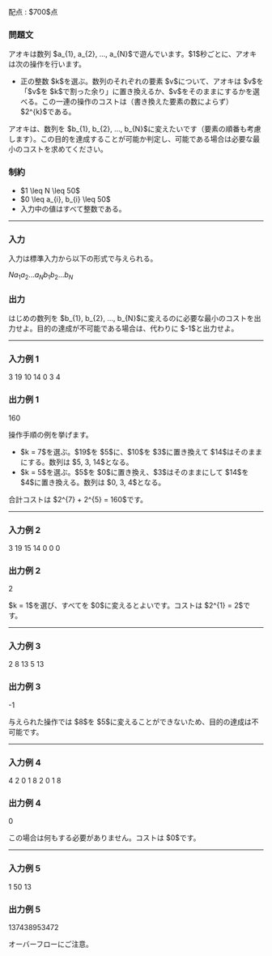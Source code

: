 
<div>

<span>

<span>

<p>
配点 : $700$点
</p>

<div>

<section>

### **問題文**

<p>
アオキは数列 $a_{1}, a_{2}, ..., a_{N}$で遊んでいます。$1$秒ごとに、アオキは次の操作を行います。
</p>

<ul>

<li>
正の整数 $k$を選ぶ。数列のそれぞれの要素 $v$について、アオキは $v$を「$v$を $k$で割った余り」に置き換えるか、$v$をそのままにするかを選べる。この一連の操作のコストは（書き換えた要素の数によらず）$2^{k}$である。
</li>

</ul>

<p>
アオキは、数列を $b_{1}, b_{2}, ..., b_{N}$に変えたいです（要素の順番も考慮します）。この目的を達成することが可能か判定し、可能である場合は必要な最小のコストを求めてください。
</p>

</section>

</div>

<div>

<section>

### **制約**

<ul>

<li>
$1 \leq N \leq 50$
</li>

<li>
$0 \leq a_{i}, b_{i} \leq 50$
</li>

<li>
入力中の値はすべて整数である。
</li>

</ul>

</section>

</div>

---

<div>

<div>

<section>

### **入力**

<p>
入力は標準入力から以下の形式で与えられる。
</p>

<div>

$N$$a_{1}$$a_{2}$$...$$a_{N}$$b_{1}$$b_{2}$$...$$b_{N}$
</div>

</section>

</div>

<div>

<section>

### **出力**

<p>
はじめの数列を $b_{1}, b_{2}, ..., b_{N}$に変えるのに必要な最小のコストを出力せよ。目的の達成が不可能である場合は、代わりに $-1$と出力せよ。
</p>

</section>

</div>

</div>

---

<div>

<section>

### **入力例 1**

<div>

3
19 10 14
0 3 4

</div>

</section>

</div>

<div>

<section>

### **出力例 1**

<div>

160

</div>

<p>
操作手順の例を挙げます。
</p>

<ul>

<li>
$k = 7$を選ぶ。$19$を $5$に、$10$を $3$に置き換えて $14$はそのままにする。数列は $5, 3, 14$となる。
</li>

<li>
$k = 5$を選ぶ。$5$を $0$に置き換え、$3$はそのままにして $14$を $4$に置き換える。数列は $0, 3, 4$となる。
</li>

</ul>

<p>
合計コストは $2^{7} + 2^{5} = 160$です。
</p>

</section>

</div>

---

<div>

<section>

### **入力例 2**

<div>

3
19 15 14
0 0 0

</div>

</section>

</div>

<div>

<section>

### **出力例 2**

<div>

2

</div>

<p>
$k = 1$を選び、すべてを $0$に変えるとよいです。コストは $2^{1} = 2$です。
</p>

</section>

</div>

---

<div>

<section>

### **入力例 3**

<div>

2
8 13
5 13

</div>

</section>

</div>

<div>

<section>

### **出力例 3**

<div>

-1

</div>

<p>
与えられた操作では $8$を $5$に変えることができないため、目的の達成は不可能です。
</p>

</section>

</div>

---

<div>

<section>

### **入力例 4**

<div>

4
2 0 1 8
2 0 1 8

</div>

</section>

</div>

<div>

<section>

### **出力例 4**

<div>

0

</div>

<p>
この場合は何もする必要がありません。コストは $0$です。
</p>

</section>

</div>

---

<div>

<section>

### **入力例 5**

<div>

1
50
13

</div>

</section>

</div>

<div>

<section>

### **出力例 5**

<div>

137438953472

</div>

<p>
オーバーフローにご注意。
</p>

</section>

</div>

</span>

</span>

</div>
